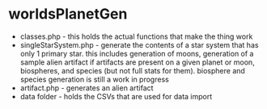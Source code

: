 # worldsPlanetGen

* classes.php - this holds the actual functions that make the thing work
* singleStarSystem.php - generate the contents of a star system that has only 1 primary star.  this includes generation of moons, generation of a sample alien artifact if artifacts are present on a given planet or moon, biospheres, and species (but not full stats for them).  biosphere and species generation is still a work in progress
* artifact.php - generates an alien artifact
* data folder - holds the CSVs that are used for data import
